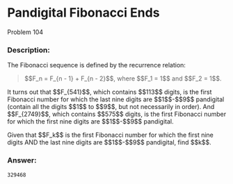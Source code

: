 # Pandigital Fibonacci Ends
Problem 104
### Description:
<p>The Fibonacci sequence is defined by the recurrence relation:</p>
<blockquote>$$F_n = F_{n - 1} + F_{n - 2}$$, where $$F_1 = 1$$ and $$F_2 = 1$$.</blockquote>
<p>It turns out that $$F_{541}$$, which contains $$113$$ digits, is the first Fibonacci number for which the last nine digits are $$1$$-$$9$$ pandigital (contain all the digits $$1$$ to $$9$$, but not necessarily in order). And $$F_{2749}$$, which contains $$575$$ digits, is the first Fibonacci number for which the first nine digits are $$1$$-$$9$$ pandigital.</p>
<p>Given that $$F_k$$ is the first Fibonacci number for which the first nine digits AND the last nine digits are $$1$$-$$9$$ pandigital, find $$k$$.</p>

### Answer:
```
329468
```
